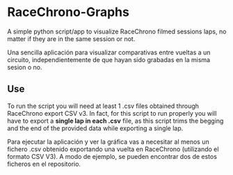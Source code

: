 # RaceChrono-Graphs
A simple python script/app to visualize RaceChrono filmed sessions laps, no matter if they are in the same session or not.

Una sencilla aplicación para visualizar comparativas entre vueltas a un circuito, independientemente de que hayan sido grabadas en la misma sesion o no.

## Use
To run the script you will need at least 1 .csv files obtained through RaceChrono export CSV v3. In fact, for this script to run properly you will have to export a **single lap in each .csv** file, as this script trims the begging and the end of the provided data while exporting a single lap.

Para ejecutar la aplicación y ver la gráfica vas a necesitar al menos un fichero .csv obtenido exportando una vuelta en RaceChrono (utilizando el formato CSV V3). A modo de ejemplo, se pueden encontrar dos de estos ficheros en el repositorio.
